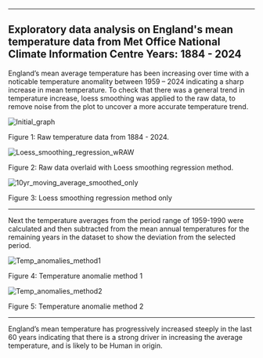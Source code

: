-------------------------------------------------------------------------------------------------------------------
Exploratory data analysis on England's mean temperature data from Met Office National Climate Information Centre 
Years: 1884 - 2024 
-------------------------------------------------------------------------------------------------------------------
England’s mean average temperature has been increasing over time with a noticable temperature anomality between 1959 – 2024 indicating a sharp increase in mean temperature.
To check that there was a general trend in temperature increase, loess smoothing was applied to the raw data, to remove noise from the plot to uncover a more accurate temperature trend. 


![Initial_graph](https://github.com/user-attachments/assets/e35a9a5c-726c-4624-b6c7-38b0f5cb6c98)

Figure 1: Raw temperature data from 1884 - 2024.

![Loess_smoothing_regression_wRAW](https://github.com/user-attachments/assets/b7ce55bd-2516-418b-9741-8d43e4ec9356)

Figure 2: Raw data overlaid with Loess smoothing regression method.

![10yr_moving_average_smoothed_only](https://github.com/user-attachments/assets/3eb7f67f-6430-4a0b-9efd-46f2aa3beea1)

Figure 3: Loess smoothing regression method only

-------------------------------------------------------------------------------------------------------------------



Next the temperature averages from the period range of 1959-1990 were calculated and then subtracted from the mean annual temperatures for the remaining years in the dataset to show the deviation from the selected period.


![Temp_anomalies_method1](https://github.com/user-attachments/assets/51f8de9a-e55b-45f2-bb13-c50e88c6f7da)

Figure 4: Temperature anomalie method 1


![Temp_anomalies_method2](https://github.com/user-attachments/assets/65bd43d1-4379-465c-8098-81709bb4ed17)

Figure 5: Temperature anomalie method 2

-------------------------------------------------------------------------------------------------------------------



England’s mean temperature has progressively increased steeply in the last 60 years indicating that there is a strong driver in increasing the average temperature, and is likely to be Human in origin.
